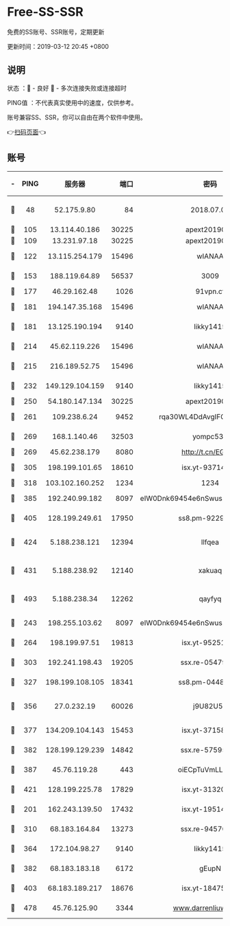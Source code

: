 # Free-SS-SSR

免费的SS账号、SSR账号，定期更新

更新时间：2019-03-12 20:45 +0800

## 说明

状态     ：🙂 - 良好 🙁 - 多次连接失败或连接超时

PING值   ：不代表真实使用中的速度，仅供参考。

账号兼容SS、SSR，你可以自由在两个软件中使用。

👉[扫码页面](https://liesauer.github.io/Free-SS-SSR/)👈

## 账号

|-|PING|服务器|端口|密码|加密方式|区域|
|:----:|:----:|:-----:|-----:|:----:|:----:|:----:|
|🙂|48|52.175.9.80|84|2018.07.07|chacha20-ietf-poly1305|HK|
|🙂|105|13.114.40.186|30225|apext2019006|chacha20|JP|
|🙂|109|13.231.97.18|30225|apext2019006|chacha20|JP|
|🙂|122|13.115.254.179|15496|wIANAA|aes-256-cfb|JP|
|🙂|153|188.119.64.89|56537|3009|aes-256-cfb|RU|
|🙂|177|46.29.162.48|1026|91vpn.cf|rc4-md5|RU|
|🙂|181|194.147.35.168|15496|wIANAA|aes-256-cfb|RU|
|🙂|181|13.125.190.194|9140|likky1415|aes-256-cfb|KR|
|🙂|214|45.62.119.226|15496|wIANAA|aes-256-cfb|US|
|🙂|215|216.189.52.75|15496|wIANAA|aes-256-cfb|US|
|🙂|232|149.129.104.159|9140|likky1415|aes-256-cfb|HK|
|🙂|250|54.180.147.134|30225|apext2019006|chacha20|KR|
|🙂|261|109.238.6.24|9452|rqa30WL4DdAvgIFG6Fs3znzTa|aes-256-cfb|FR|
|🙂|269|168.1.140.46|32503|yompc535|aes-256-cfb|AU|
|🙂|269|45.62.238.179|8080|http://t.cn/EGJIyrl|rc4-md5|CA|
|🙂|305|198.199.101.65|18610|isx.yt-93714382|aes-256-cfb|US|
|🙂|318|103.102.160.252|1234|1234|rc4-md5|JP|
|🙂|385|192.240.99.182|8097|eIW0Dnk69454e6nSwuspv9DmS201tQ0D|aes-256-cfb|US|
|🙂|405|128.199.249.61|17950|ss8.pm-92296749|aes-256-cfb|SG|
|🙂|424|5.188.238.121|12394|llfqea|chacha20-ietf-poly1305|BR|
|🙂|431|5.188.238.92|12140|xakuaq|chacha20-ietf-poly1305|BR|
|🙂|493|5.188.238.34|12262|qayfyq|chacha20-ietf-poly1305|BR|
|🙂|243|198.255.103.62|8097|eIW0Dnk69454e6nSwuspv9DmS201tQ0D|aes-256-cfb|US|
|🙂|264|198.199.97.51|19813|isx.yt-95251776|aes-256-cfb|US|
|🙂|303|192.241.198.43|19205|ssx.re-05479677|aes-256-cfb|US|
|🙂|327|198.199.108.105|18341|ss8.pm-04487647|aes-256-cfb|US|
|🙂|356|27.0.232.19|60026|j9U82U53|xchacha20-ietf-poly1305|HK|
|🙂|377|134.209.104.143|15453|isx.yt-37158015|aes-256-cfb|SG|
|🙂|382|128.199.129.239|14842|ssx.re-57595800|aes-256-cfb|SG|
|🙂|387|45.76.119.28|443|oiECpTuVmLLxk4Ts|aes-256-cfb|AU|
|🙂|421|128.199.225.78|17829|isx.yt-31320620|aes-256-cfb|SG|
|🙁|201|162.243.139.50|17432|isx.yt-19514312|aes-256-cfb|US|
|🙁|310|68.183.164.84|13273|ssx.re-94570018|aes-256-cfb|US|
|🙁|364|172.104.98.27|9140|likky1415|aes-256-cfb|JP|
|🙁|382|68.183.183.18|6172|gEupN|aes-256-cfb|SG|
|🙁|403|68.183.189.217|18676|isx.yt-18475521|aes-256-cfb|SG|
|🙁|478|45.76.125.90|3344|www.darrenliuwei.com|aes-256-cfb|AU|
